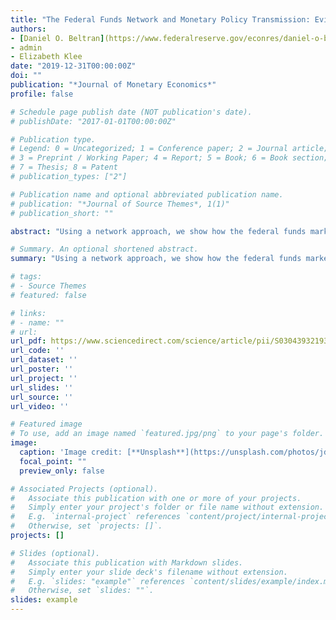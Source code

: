 ```yaml
---
title: "The Federal Funds Network and Monetary Policy Transmission: Evidence from the 2007–2009 Financial Crisis"
authors:
- [Daniel O. Beltran](https://www.federalreserve.gov/econres/daniel-o-beltran.htm)
- admin
- Elizabeth Klee
date: "2019-12-31T00:00:00Z"
doi: ""
publication: "*Journal of Monetary Economics*"
profile: false

# Schedule page publish date (NOT publication's date).
# publishDate: "2017-01-01T00:00:00Z"

# Publication type.
# Legend: 0 = Uncategorized; 1 = Conference paper; 2 = Journal article;
# 3 = Preprint / Working Paper; 4 = Report; 5 = Book; 6 = Book section;
# 7 = Thesis; 8 = Patent
# publication_types: ["2"]

# Publication name and optional abbreviated publication name.
# publication: "*Journal of Source Themes*, 1(1)"
# publication_short: ""

abstract: "Using a network approach, we show how the federal funds market was transformed during the financial crisis through the collapse of the ABCP market in 2007, changes in monetary policy implementation, and an increase in counterparty credit risk. For both aggregate and bank-level network metrics, we find that increases in counterparty and liquidity risk are associated with reduced lending activity within the network. We also provide evidence that network peer effects are strong and influence banks’ holdings of reserve balances and rates paid in the federal funds market. Finally, we document how these changes to the network structure dampened the transmission of monetary policy."

# Summary. An optional shortened abstract.
summary: "Using a network approach, we show how the federal funds market was transformed during the financial crisis through the collapse of the ABCP market in 2007, changes in monetary policy implementation, and an increase in counterparty credit risk. For both aggregate and bank-level network metrics, we find that increases in counterparty and liquidity risk are associated with reduced lending activity within the network. We also provide evidence that network peer effects are strong and influence banks’ holdings of reserve balances and rates paid in the federal funds market. Finally, we document how these changes to the network structure dampened the transmission of monetary policy."

# tags:
# - Source Themes
# featured: false

# links:
# - name: ""
# url:
url_pdf: https://www.sciencedirect.com/science/article/pii/S0304393219302193
url_code: ''
url_dataset: ''
url_poster: ''
url_project: ''
url_slides: ''
url_source: ''
url_video: ''

# Featured image
# To use, add an image named `featured.jpg/png` to your page's folder. 
image:
  caption: 'Image credit: [**Unsplash**](https://unsplash.com/photos/jdD8gXaTZsc)'
  focal_point: ""
  preview_only: false

# Associated Projects (optional).
#   Associate this publication with one or more of your projects.
#   Simply enter your project's folder or file name without extension.
#   E.g. `internal-project` references `content/project/internal-project/index.md`.
#   Otherwise, set `projects: []`.
projects: []

# Slides (optional).
#   Associate this publication with Markdown slides.
#   Simply enter your slide deck's filename without extension.
#   E.g. `slides: "example"` references `content/slides/example/index.md`.
#   Otherwise, set `slides: ""`.
slides: example
---
```


